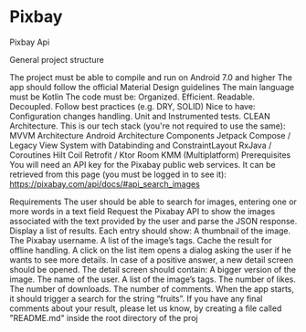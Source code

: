 # Pixbay
Pixbay Api

General project structure

The project must be able to compile and run on Android 7.0 and higher
The app should follow the official Material Design guidelines
The main language must be Kotlin
The code must be:
Organized.
Efficient.
Readable.
Decoupled.
Follow best practices (e.g. DRY, SOLID)
Nice to have:
Configuration changes handling.
Unit and Instrumented tests.
CLEAN Architecture.
This is our tech stack (you're not required to use the same):
MVVM Architecture
Android Architecture Components
Jetpack Compose / Legacy View System with Databinding and ConstraintLayout
RxJava / Coroutines
Hilt
Coil
Retrofit / Ktor
Room
KMM (Multiplatform)
Prerequisites
You will need an API key for the Pixabay public web services. It can be retrieved from this page (you must be logged in to see it):
https://pixabay.com/api/docs/#api_search_images


Requirements
The user should be able to search for images, entering one or more words in a text field
Request the Pixabay API to show the images associated with the text provided by the user and parse the JSON response.
Display a list of results. Each entry should show:
A thumbnail of the image.
The Pixabay username.
A list of the image’s tags.
Cache the result for offline handling.
A click on the list item opens a dialog asking the user if he wants to see more details. In case of a positive answer, a new detail screen should be
opened.
The detail screen should contain:
A bigger version of the image.
The name of the user.
A list of the image’s tags.
The number of likes.
The number of downloads.
The number of comments.
When the app starts, it should trigger a search for the string “fruits”.
If you have any final comments about your result, please let us know, by creating a file called "README.md" inside the root directory of the proj
